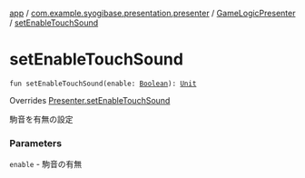 [app](../../index.md) / [com.example.syogibase.presentation.presenter](../index.md) / [GameLogicPresenter](index.md) / [setEnableTouchSound](./set-enable-touch-sound.md)

# setEnableTouchSound

`fun setEnableTouchSound(enable: `[`Boolean`](https://kotlinlang.org/api/latest/jvm/stdlib/kotlin/-boolean/index.html)`): `[`Unit`](https://kotlinlang.org/api/latest/jvm/stdlib/kotlin/-unit/index.html)

Overrides [Presenter.setEnableTouchSound](../../com.example.syogibase.presentation.contact/-game-view-contact/-presenter/set-enable-touch-sound.md)

駒音を有無の設定

### Parameters

`enable` - 駒音の有無